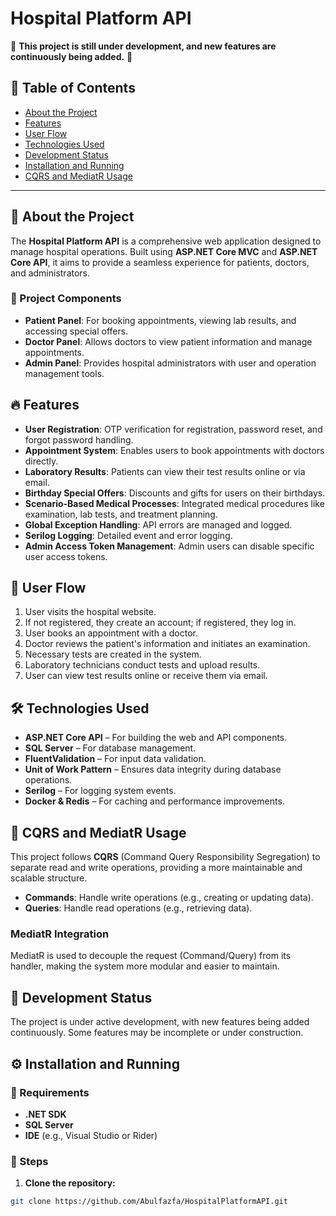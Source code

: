 # Hospital Platform API

🚧 **This project is still under development, and new features are continuously being added.** 🚧

## 📖 Table of Contents
- [About the Project](#about-the-project)
- [Features](#features)
- [User Flow](#user-flow)
- [Technologies Used](#technologies-used)
- [Development Status](#development-status)
- [Installation and Running](#installation-and-running)
- [CQRS and MediatR Usage](#cqrs-and-mediatr-usage)

---

## 📌 About the Project

The **Hospital Platform API** is a comprehensive web application designed to manage hospital operations. Built using **ASP.NET Core MVC** and **ASP.NET Core API**, it aims to provide a seamless experience for patients, doctors, and administrators.

### 🚀 Project Components
- **Patient Panel**: For booking appointments, viewing lab results, and accessing special offers.
- **Doctor Panel**: Allows doctors to view patient information and manage appointments.
- **Admin Panel**: Provides hospital administrators with user and operation management tools.

## 🔥 Features
- **User Registration**: OTP verification for registration, password reset, and forgot password handling.
- **Appointment System**: Enables users to book appointments with doctors directly.
- **Laboratory Results**: Patients can view their test results online or via email.
- **Birthday Special Offers**: Discounts and gifts for users on their birthdays.
- **Scenario-Based Medical Processes**: Integrated medical procedures like examination, lab tests, and treatment planning.
- **Global Exception Handling**: API errors are managed and logged.
- **Serilog Logging**: Detailed event and error logging.
- **Admin Access Token Management**: Admin users can disable specific user access tokens.

## 📌 User Flow
1. User visits the hospital website.
2. If not registered, they create an account; if registered, they log in.
3. User books an appointment with a doctor.
4. Doctor reviews the patient's information and initiates an examination.
5. Necessary tests are created in the system.
6. Laboratory technicians conduct tests and upload results.
7. User can view test results online or receive them via email.

## 🛠 Technologies Used
- **ASP.NET Core API** – For building the web and API components.
- **SQL Server** – For database management.
- **FluentValidation** – For input data validation.
- **Unit of Work Pattern** – Ensures data integrity during database operations.
- **Serilog** – For logging system events.
- **Docker & Redis** – For caching and performance improvements.

## 🧩 **CQRS and MediatR Usage**

This project follows **CQRS** (Command Query Responsibility Segregation) to separate read and write operations, providing a more maintainable and scalable structure.

- **Commands**: Handle write operations (e.g., creating or updating data).
- **Queries**: Handle read operations (e.g., retrieving data).

### **MediatR Integration**
MediatR is used to decouple the request (Command/Query) from its handler, making the system more modular and easier to maintain.

## 🚧 Development Status
The project is under active development, with new features being added continuously. Some features may be incomplete or under construction.

## ⚙️ Installation and Running
### 📌 Requirements
- **.NET SDK**
- **SQL Server**
- **IDE** (e.g., Visual Studio or Rider)

### 📌 Steps
1. **Clone the repository:**
```sh
git clone https://github.com/Abulfazfa/HospitalPlatformAPI.git
